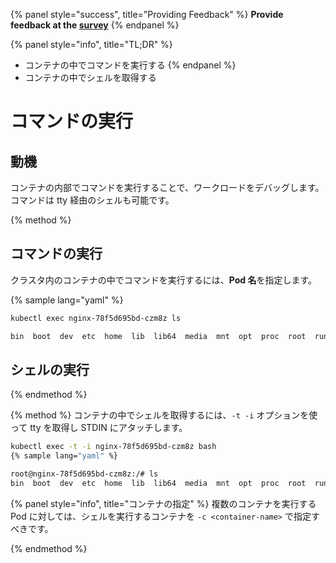 {% panel style="success", title="Providing Feedback" %}
**Provide feedback at the [survey](https://www.surveymonkey.com/r/JH35X82)**
{% endpanel %}

{% panel style="info", title="TL;DR" %}

- コンテナの中でコマンドを実行する
{% endpanel %}
- コンテナの中でシェルを取得する

# コマンドの実行

## 動機

コンテナの内部でコマンドを実行することで、ワークロードをデバッグします。コマンドは tty 経由のシェルも可能です。

{% method %}
## コマンドの実行

クラスタ内のコンテナの中でコマンドを実行するには、**Pod 名**を指定します。

{% sample lang="yaml" %}
```bash
kubectl exec nginx-78f5d695bd-czm8z ls
```

```bash
bin  boot  dev	etc  home  lib	lib64  media  mnt  opt	proc  root  run  sbin  srv  sys  tmp  usr  var
```

## シェルの実行
{% endmethod %}

{% method %}
コンテナの中でシェルを取得するには、`-t -i` オプションを使って tty を取得し STDIN にアタッチします。

```bash
kubectl exec -t -i nginx-78f5d695bd-czm8z bash
{% sample lang="yaml" %}
```

```bash
root@nginx-78f5d695bd-czm8z:/# ls
bin  boot  dev	etc  home  lib	lib64  media  mnt  opt	proc  root  run  sbin  srv  sys  tmp  usr  var
```

{% panel style="info", title="コンテナの指定" %}
複数のコンテナを実行する Pod に対しては、シェルを実行するコンテナを `-c <container-name>` で指定すべきです。

{% endmethod %}